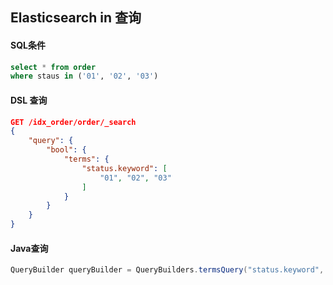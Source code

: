 ## Elasticsearch in 查询

#### SQL条件
~~~sql
select * from order
where staus in ('01', '02', '03')
~~~

#### DSL 查询
~~~json
GET /idx_order/order/_search
{
	"query": {
		"bool": {
			"terms": {
				"status.keyword": [
					"01", "02", "03"
				]
			}
		}
	}
}
~~~

#### Java查询
~~~java
QueryBuilder queryBuilder = QueryBuilders.termsQuery("status.keyword", new String[]{"01", "02", "03"});
~~~
